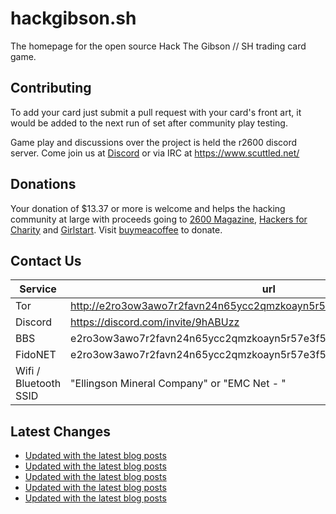 # hackgibson.sh
The homepage for the open source Hack The Gibson // SH trading card game.


## Contributing

To add your card just submit a pull request with your card's front art, it would be added to the next run of set after community play testing.

Game play and discussions over the project is held the r2600 discord server. Come join us at [Discord](https://discord.com/invite/9hABUzz) or via IRC at https://www.scuttled.net/


## Donations

Your donation of $13.37 or more is welcome and helps the hacking community at large with proceeds going to [2600 Magazine](https://2600.com/), [Hackers for Charity](https://hackersforcharity.org) and [Girlstart](https://girlstart.org).  Visit [buymeacoffee](https://www.buymeacoffee.com/hackgibson.sh) to donate.


## Contact Us

Service | url
-|-
Tor | http://e2ro3ow3awo7r2favn24n65ycc2qmzkoayn5r57e3f56nvjwdcgg32ad.onion
Discord | https://discord.com/invite/9hABUzz
BBS | e2ro3ow3awo7r2favn24n65ycc2qmzkoayn5r57e3f56nvjwdcgg32ad.onion:23
FidoNET | e2ro3ow3awo7r2favn24n65ycc2qmzkoayn5r57e3f56nvjwdcgg32ad.onion:24554
Wifi / Bluetooth SSID | "Ellingson Mineral Company" or "EMC Net - <fidonet address>"

## Latest Changes
<!-- BLOG-POST-LIST:START -->
- [Updated with the latest blog posts](https://github.com/DFW2600/hackgibson.sh/commit/2668e01a2dc9d8407e66ed470dc5bead7524a651)
- [Updated with the latest blog posts](https://github.com/DFW2600/hackgibson.sh/commit/b05e47cd396cc7e749d5f5f57687894f45b60e44)
- [Updated with the latest blog posts](https://github.com/DFW2600/hackgibson.sh/commit/67b8b3f522ab2070d7f2884244dea253d8a5243a)
- [Updated with the latest blog posts](https://github.com/DFW2600/hackgibson.sh/commit/bc47a75818681178072da52c5a9d8fb9c2bdbe63)
- [Updated with the latest blog posts](https://github.com/DFW2600/hackgibson.sh/commit/d4745d9921e657b792351395d8fb07961ad404f0)
<!-- BLOG-POST-LIST:END -->

